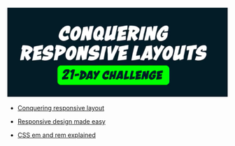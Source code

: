![challenge](media/screenshot.png)

- [Conquering responsive layout](https://courses.kevinpowell.co/conquering-responsive-layouts)

- [Responsive design made easy](https://www.youtube.com/watch?v=bn-DQCifeQQ)

- [CSS em and rem explained](https://www.youtube.com/watch?v=_-aDOAMmDHI&feature=youtu.be)
